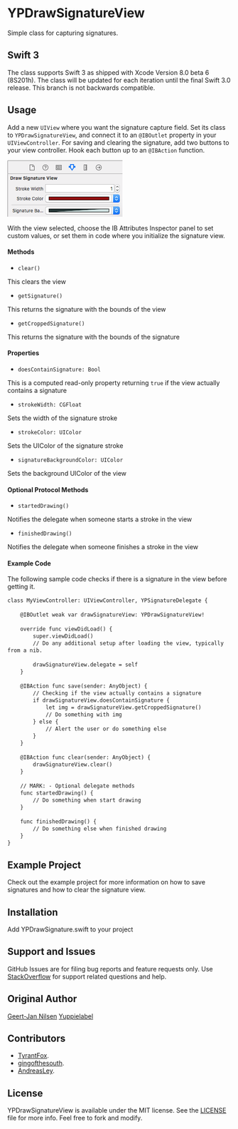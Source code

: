 # YPDrawSignatureView

Simple class for capturing signatures.

## Swift 3

The class supports Swift 3 as shipped with Xcode Version 8.0 beta 6 (8S201h).
The class will be updated for each iteration until the final Swift 3.0 release.
This branch is not backwards compatible.

## Usage

Add a new `UIView` where you want the signature capture field. Set its class to `YPDrawSignatureView`, and connect it to an `@IBOutlet` property in your `UIViewController`. For saving and clearing the signature, add two buttons to your view controller. Hook each button up to an `@IBAction` function.

![ScreenShot](ibss.png?raw=true "Interface Builder Attributes Inspector panel")

With the view selected, choose the IB Attributes Inspector panel to set custom values, or set them in code where you initialize the signature view.

#### Methods

* `clear()`

This clears the view

* `getSignature()`

This returns the signature with the bounds of the view

* `getCroppedSignature()`

This returns the signature with the bounds of the signature

#### Properties

* `doesContainSignature: Bool`

This is a computed read-only property returning `true` if the view actually contains a signature

* `strokeWidth: CGFloat`

Sets the width of the signature stroke

* `strokeColor: UIColor`

Sets the UIColor of the signature stroke

* `signatureBackgroundColor: UIColor`

Sets the background UIColor of the view

#### Optional Protocol Methods

* `startedDrawing()`

Notifies the delegate when someone starts a stroke in the view

* `finishedDrawing()`

Notifies the delegate when someone finishes a stroke in the view

#### Example Code

The following sample code checks if there is a signature in the view before getting it.

```
class MyViewController: UIViewController, YPSignatureDelegate {

    @IBOutlet weak var drawSignatureView: YPDrawSignatureView!

    override func viewDidLoad() {
        super.viewDidLoad()
        // Do any additional setup after loading the view, typically from a nib.
    
        drawSignatureView.delegate = self
    }

    @IBAction func save(sender: AnyObject) {
        // Checking if the view actually contains a signature
        if drawSignatureView.doesContainSignature {
            let img = drawSignatureView.getCroppedSignature()
            // Do something with img
        } else {
            // Alert the user or do something else
        }
    }

    @IBAction func clear(sender: AnyObject) {
        drawSignatureView.clear()
    }

    // MARK: - Optional delegate methods
    func startedDrawing() {
        // Do something when start drawing
    }

    func finishedDrawing() {
        // Do something else when finished drawing
    }
}
```

## Example Project

Check out the example project for more information on how to save signatures and how to clear the signature view.

## Installation

Add YPDrawSignature.swift to your project

## Support and Issues

GitHub Issues are for filing bug reports and feature requests only. Use [StackOverflow](http://stackoverflow.com/search?q=YPDrawSignatureView) for support related questions and help.

## Original Author

[Geert-Jan Nilsen](mailto:gj.nilsen@yuppielabel.com) [Yuppielabel](http://yuppielabel.com)

## Contributors

* [TyrantFox](https://github.com/TyrantFox).
* [gingofthesouth](https://github.com/gingofthesouth).
* [AndreasLey](https://github.com/andreasley).

## License

YPDrawSignatureView is available under the MIT license. See the [LICENSE](LICENSE) file for more info. Feel free to fork and modify.
